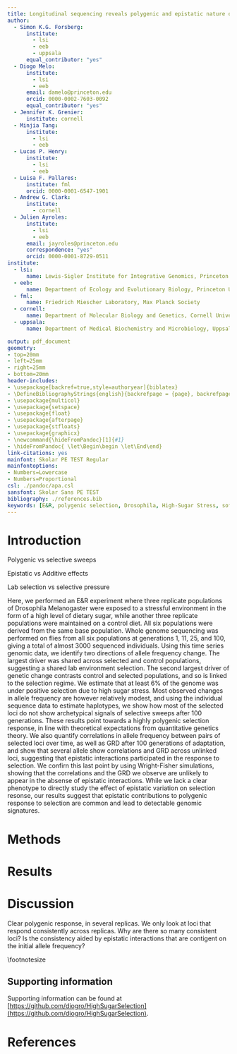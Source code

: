 ```yaml
---
title: Longitudinal sequencing reveals polygenic and epistatic nature of genomic response to selection
author:
  - Simon K.G. Forsberg:
      institute: 
        - lsi
        - eeb
        - uppsala
      equal_contributor: "yes"
  - Diogo Melo:
      institute: 
        - lsi
        - eeb
      email: damelo@princeton.edu
      orcid: 0000-0002-7603-0092
      equal_contributor: "yes"
  - Jennifer K. Grenier:
      institute: cornell
  - Minjia Tang:
      institute: 
        - lsi
        - eeb
  - Lucas P. Henry:
      institute: 
        - lsi
        - eeb
  - Luisa F. Pallares:
      institute: fml
      orcid: 0000-0001-6547-1901
  - Andrew G. Clark:
      institute:
        - cornell
  - Julien Ayroles:
      institute:
        - lsi
        - eeb
      email: jayroles@princeton.edu
      correspondence: "yes"
      orcid: 0000-0001-8729-0511
institute:
  - lsi:
      name: Lewis-Sigler Institute for Integrative Genomics, Princeton University
  - eeb:
      name: Department of Ecology and Evolutionary Biology, Princeton University
  - fml:
      name: Friedrich Miescher Laboratory, Max Planck Society
  - cornell:
      name: Department of Molecular Biology and Genetics, Cornell University, Ithaca, NY, USA
  - uppsala:
      name: Department of Medical Biochemistry and Microbiology, Uppsala University, Sweden.

output: pdf_document
geometry:
- top=20mm
- left=25mm
- right=25mm
- bottom=20mm
header-includes:
- \usepackage[backref=true,style=authoryear]{biblatex}
- \DefineBibliographyStrings{english}{backrefpage = {page}, backrefpages = {pages}}
- \usepackage{multicol}
- \usepackage{setspace}
- \usepackage{float}
- \usepackage{afterpage}
- \usepackage{stfloats}
- \usepackage{graphicx}
- \newcommand{\hideFromPandoc}[1]{#1}
- \hideFromPandoc{ \let\Begin\begin \let\End\end}
link-citations: yes
mainfont: Skolar PE TEST Regular
mainfontoptions:
- Numbers=Lowercase
- Numbers=Proportional
csl: ./pandoc/apa.csl
sansfont: Skolar Sans PE TEST
bibliography: ./references.bib
keywords: [E&R, polygenic selection, Drosophila, High-Sugar Stress, soft sweep]
---
```


# Introduction

Polygenic vs selective sweeps

Epistatic vs Additive effects



Lab selection vs selective pressure


Here, we performed an E&R experiment where three replicate populations of Drosophila Melanogaster were exposed to a stressful environment in the form of a high level of dietary sugar, while another three replicate populations were maintained on a control diet. All six populations were derived from the same base population. Whole genome sequencing was performed on flies from all six populations at generations 1, 11, 25, and 100, giving a total of almost 3000 sequenced individuals. Using this time series genomic data, we identify two directions of allele frequency change. The largest driver was shared across selected and control populations, suggesting a shared lab environment selection. The 
second largest driver of genetic change contrasts control and selected populations, and so is linked to the selection regime. We estimate that at least 6% of the genome was under positive selection due to high sugar stress. Most observed changes in allele frequency are however relatively modest, and using the individual sequence data to estimate haplotypes, we show how most of the selected loci do not show archetypical signals of selective sweeps after 100 generations. These results point towards a highly polygenic selection response, in line with theoretical expectations from quantitative genetics theory. We also quantify correlations in allele frequency between pairs of selected loci over time, as well as GRD after 100 generations of adaptation, and show that several allele show correlations and GRD across unlinked loci, suggesting that epistatic interactions participated in the response to selection. We confirn this last point by using Wright-Fisher simulations, showing that the correlations and the GRD we observe are unlikely to appear in the absense of epistatic interactions. While we lack a clear phenotype to directly study the effect of epistatic variation on selection resonse, our results suggest that epistatic contributions to polygenic response to selection are common and lead to detectable genomic signatures.

# Methods


# Results


# Discussion

Clear polygenic response, in several replicas. We only look at loci that respond consistently across replicas. Why are there so many consistent loci? Is the consistency aided by epistatic interactions that are contigent on the initial allele frequency?

\footnotesize

## Supporting information 

Supporting information can be found at [https://github.com/diogro/HighSugarSelection](https://github.com/diogro/HighSugarSelection).

# References






